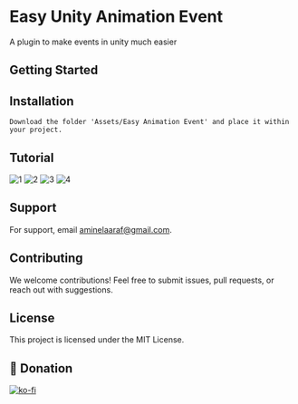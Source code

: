 # Easy Unity Animation Event

A plugin to make events in unity much easier


## Getting Started
## Installation
```
Download the folder 'Assets/Easy Animation Event' and place it within your project.
```

## Tutorial
![1](https://raw.githubusercontent.com/RoxDevvv/Easy-Unity-Animation-Event-System/main/EasyAnimationEvent-1.png)
![2](https://raw.githubusercontent.com/RoxDevvv/Easy-Unity-Animation-Event-System/main/EasyAnimationEvent-2.png)
![3](https://raw.githubusercontent.com/RoxDevvv/Easy-Unity-Animation-Event-System/main/EasyAnimationEvent-3.png)
![4](https://raw.githubusercontent.com/RoxDevvv/Easy-Unity-Animation-Event-System/main/EasyAnimationEvent-4.png)

## Support

For support, email aminelaaraf@gmail.com.


## Contributing

We welcome contributions! Feel free to submit issues, pull requests, or reach out with suggestions.

## License

This project is licensed under the MIT License.


## 💸 Donation
[![ko-fi](https://ko-fi.com/img/githubbutton_sm.svg)](https://ko-fi.com/roxdevvv)